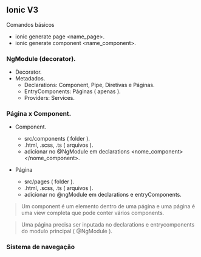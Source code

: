 ## Ionic V3

Comandos básicos
- ionic generate page <name_page>.
- ionic generate component <name_component>.

### NgModule (decorator).

  - Decorator.
  - Metadados.
    - Declarations: Component, Pipe, Diretivas e Páginas.
    - EntryComponents: Páginas ( apenas ).
    - Providers: Services.
    
### Página x Component.

  - Component.
    - src/components ( folder ).
    - .html, .scss, .ts ( arquivos ).
    - adicionar no @NgModule em declarations <nome_component></nome_component>.
    
    
  - Página
    - src/pages ( folder ).
    - .html, .scss, .ts ( arquivos ).
    - adicionar no @ngModule em declarations e entryComponents.
    
 > Um component é um elemento dentro de uma página e uma página é uma view completa que pode conter vários components.
 
 > Uma página precisa ser inputada no declarations e entrycomponents do modulo principal ( @NgModule ).
 
 ### Sistema de navegação
